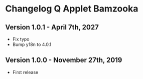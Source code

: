 # Changelog Q Applet Bamzooka

## Version 1.0.1 - April 7th, 2027

* Fix typo
* Bump y18n to 4.0.1

## Version 1.0.0 - November 27th, 2019

* First release
